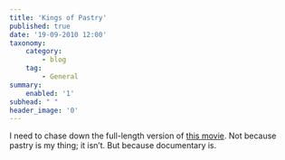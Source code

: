 ```yaml
---
title: 'Kings of Pastry'
published: true
date: '19-09-2010 12:00'
taxonomy:
    category:
        - blog
    tag:
        - General
summary:
    enabled: '1'
subhead: " "
header_image: '0'
---
```


I need to chase down the full-length version of [this movie](http://kingsofpastry.com/). Not because pastry is my thing; it isn’t. But because documentary is.
